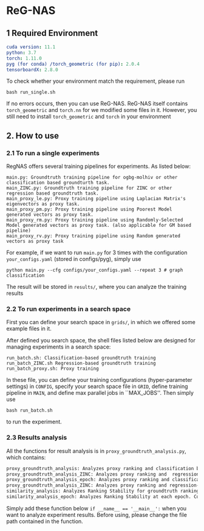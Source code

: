 # ReG-NAS

## 1 Required Environment

```yaml
cuda version: 11.1
python: 3.7
torch: 1.11.0
pyg (for conda) /torch_geometric (for pip): 2.0.4
tensorboardX: 2.8.0
```
To check whether your environment match the requirement, please run
````shell
bash run_single.sh
````
If no errors occurs, then you can use ReG-NAS. ReG-NAS itself contains ``torch_geometric`` and ``torch.nn`` for we modified
some files in it. However, you still need to install ``torch_geometric`` and  ``torch`` in your environment
## 2. How to use
### 2.1 To run a single experiments

RegNAS offers several training pipelines for experiments. As listed below:
```text
main.py: Groundtruth training pipeline for ogbg-molhiv or other classification based groundturth task.
main_ZINC.py: Groundtruth training pipeline for ZINC or other regression based groundtruth task.
main_proxy_le.py: Proxy training pipeline using Laplacian Matrix's eigenvectors as proxy task.
main_proxy_pm.py: Proxy training pipeline using Poorest Model generated vectors as proxy task.
main_proxy_rm.py: Proxy training pipeline using Randomly-Selected Model generated vectors as proxy task. (also applicable for GM based pipeline)
main_proxy_rv.py: Proxy training pipeline using Random generated vectors as proxy task
```
For example, if we want to run ``main.py`` for 3 times with the configuration ``your_configs.yaml`` (stored in configs/pyg), simply use
```shell
python main.py --cfg configs/your_configs.yaml --repeat 3 # graph classification
```
The result will be stored in ``results/``, where you can analyze the training results


### 2.2 To run experiments in a search space

First you can define your search space in ``grids/``, in which we offered some example files in it.

After defined you search space, the shell files listed below are designed for managing experiments in a search space:
```text
run_batch.sh: Classification-based groundtruth training
run_batch_ZINC.sh Regression-based groundtruth training
run_batch_proxy.sh: Proxy training
```
In these file, you can define your training configurations (hyper-parameter settings) in ``CONFIG``, specify your search space file in ``GRID``, define training pipeline in ``MAIN``, 
and define max parallel jobs in ``MAX_JOBS''. Then simply use
```shell
bash run_batch.sh
```
to run the experiment.

### 2.3 Results analysis

All the functions for result analysis is in ``proxy_groundtruth_analysis.py``, which contains:
```txt
proxy_groundtruth_analysis: Analyzes proxy ranking and classification based groundtruth ranking. Computes rho and tau, draws scatter figure.
proxy_groundtruth_analysis_ZINC: Analyzes proxy ranking and  regression-based grdountruth ranking. Computes rho and tau, draws scatter figure.
proxy_groundtruth_analysis_epoch: Analyzes proxy ranking and classification based groundtruth ranking at each epoch. Computes rho and tau, draws scatter figure.
proxy_groundtruth_analysis_ZINC: Analyzes proxy ranking and regression-based grdountruth ranking at each epoch. Computes rho and tau, draws scatter figure.
similarity_analysis: Analyzes Ranking Stability for groundtruth ranking or proxy ranking. Computes rho and tau, draws scatter figure.
similarity_analysis_epoch: Analyzes Ranking Stability at each epoch. Computes rho and tau, draws scatter figure.
```
Simply add these function below ``if __name__ == '__main__':`` when you want to analyze experiment results. Before using, please change the file path contained in the function.
